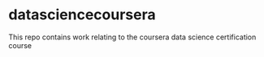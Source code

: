 # datasciencecoursera
This repo contains work relating to the coursera data science certification course
